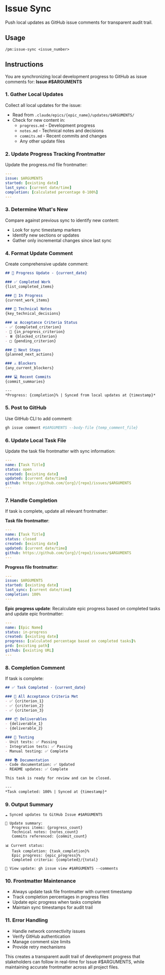 # Issue Sync

Push local updates as GitHub issue comments for transparent audit trail.

## Usage
```
/pm:issue-sync <issue_number>
```

## Instructions

You are synchronizing local development progress to GitHub as issue comments for: **Issue #$ARGUMENTS**

### 1. Gather Local Updates
Collect all local updates for the issue:
- Read from `.claude/epics/{epic_name}/updates/$ARGUMENTS/`
- Check for new content in:
  - `progress.md` - Development progress
  - `notes.md` - Technical notes and decisions
  - `commits.md` - Recent commits and changes
  - Any other update files

### 2. Update Progress Tracking Frontmatter
Update the progress.md file frontmatter:
```yaml
---
issue: $ARGUMENTS
started: [existing date]
last_sync: [current date/time]
completion: [calculated percentage 0-100%]
---
```

### 3. Determine What's New
Compare against previous sync to identify new content:
- Look for sync timestamp markers
- Identify new sections or updates
- Gather only incremental changes since last sync

### 4. Format Update Comment
Create comprehensive update comment:

```markdown
## 🔄 Progress Update - {current_date}

### ✅ Completed Work
{list_completed_items}

### 🔄 In Progress
{current_work_items}

### 📝 Technical Notes
{key_technical_decisions}

### 📊 Acceptance Criteria Status
- ✅ {completed_criterion}
- 🔄 {in_progress_criterion}  
- ⏸️ {blocked_criterion}
- □ {pending_criterion}

### 🚀 Next Steps
{planned_next_actions}

### ⚠️ Blockers
{any_current_blockers}

### 💻 Recent Commits
{commit_summaries}

---
*Progress: {completion}% | Synced from local updates at {timestamp}*
```

### 5. Post to GitHub
Use GitHub CLI to add comment:
```bash
gh issue comment #$ARGUMENTS --body-file {temp_comment_file}
```

### 6. Update Local Task File
Update the task file frontmatter with sync information:
```yaml
---
name: [Task Title]
status: open
created: [existing date]
updated: [current date/time]
github: https://github.com/{org}/{repo}/issues/$ARGUMENTS
---
```

### 7. Handle Completion
If task is complete, update all relevant frontmatter:

**Task file frontmatter**:
```yaml
---
name: [Task Title]  
status: closed
created: [existing date]
updated: [current date/time]
github: https://github.com/{org}/{repo}/issues/$ARGUMENTS
---
```

**Progress file frontmatter**:
```yaml
---
issue: $ARGUMENTS
started: [existing date]
last_sync: [current date/time]
completion: 100%
---
```

**Epic progress update**: Recalculate epic progress based on completed tasks and update epic frontmatter:
```yaml
---
name: [Epic Name]
status: in-progress
created: [existing date]
progress: [calculated percentage based on completed tasks]%
prd: [existing path]
github: [existing URL]
---
```

### 8. Completion Comment
If task is complete:
```markdown
## ✅ Task Completed - {current_date}

### 🎯 All Acceptance Criteria Met
- ✅ {criterion_1}
- ✅ {criterion_2}
- ✅ {criterion_3}

### 📦 Deliverables
- {deliverable_1}
- {deliverable_2}

### 🧪 Testing
- Unit tests: ✅ Passing
- Integration tests: ✅ Passing
- Manual testing: ✅ Complete

### 📚 Documentation
- Code documentation: ✅ Updated
- README updates: ✅ Complete

This task is ready for review and can be closed.

---
*Task completed: 100% | Synced at {timestamp}*
```

### 9. Output Summary
```
☁️ Synced updates to GitHub Issue #$ARGUMENTS

📝 Update summary:
   Progress items: {progress_count}
   Technical notes: {notes_count}
   Commits referenced: {commit_count}
   
📊 Current status:
   Task completion: {task_completion}%
   Epic progress: {epic_progress}%
   Completed criteria: {completed}/{total}
   
🔗 View update: gh issue view #$ARGUMENTS --comments
```

### 10. Frontmatter Maintenance
- Always update task file frontmatter with current timestamp
- Track completion percentages in progress files
- Update epic progress when tasks complete
- Maintain sync timestamps for audit trail

### 11. Error Handling
- Handle network connectivity issues
- Verify GitHub authentication
- Manage comment size limits
- Provide retry mechanisms

This creates a transparent audit trail of development progress that stakeholders can follow in real-time for Issue #$ARGUMENTS, while maintaining accurate frontmatter across all project files.
